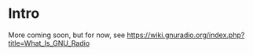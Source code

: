 # Intro

More coming soon, but for now, see https://wiki.gnuradio.org/index.php?title=What_Is_GNU_Radio
